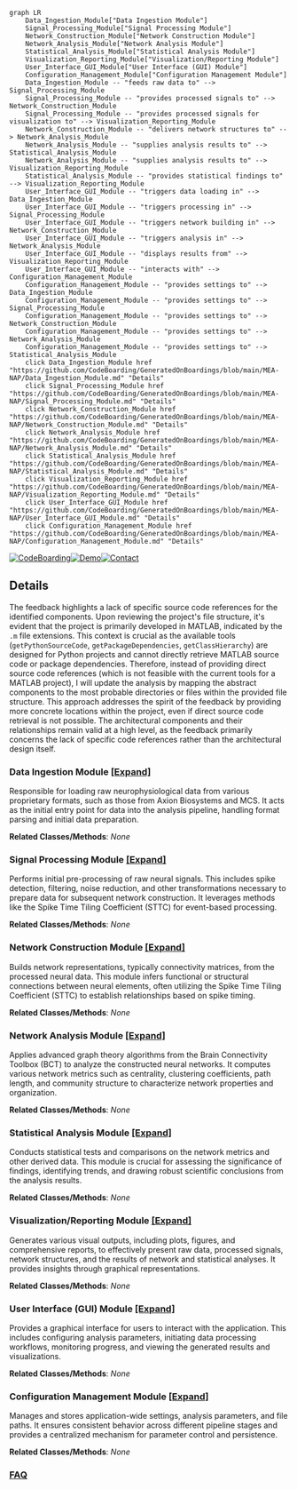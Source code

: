 ```mermaid
graph LR
    Data_Ingestion_Module["Data Ingestion Module"]
    Signal_Processing_Module["Signal Processing Module"]
    Network_Construction_Module["Network Construction Module"]
    Network_Analysis_Module["Network Analysis Module"]
    Statistical_Analysis_Module["Statistical Analysis Module"]
    Visualization_Reporting_Module["Visualization/Reporting Module"]
    User_Interface_GUI_Module["User Interface (GUI) Module"]
    Configuration_Management_Module["Configuration Management Module"]
    Data_Ingestion_Module -- "feeds raw data to" --> Signal_Processing_Module
    Signal_Processing_Module -- "provides processed signals to" --> Network_Construction_Module
    Signal_Processing_Module -- "provides processed signals for visualization to" --> Visualization_Reporting_Module
    Network_Construction_Module -- "delivers network structures to" --> Network_Analysis_Module
    Network_Analysis_Module -- "supplies analysis results to" --> Statistical_Analysis_Module
    Network_Analysis_Module -- "supplies analysis results to" --> Visualization_Reporting_Module
    Statistical_Analysis_Module -- "provides statistical findings to" --> Visualization_Reporting_Module
    User_Interface_GUI_Module -- "triggers data loading in" --> Data_Ingestion_Module
    User_Interface_GUI_Module -- "triggers processing in" --> Signal_Processing_Module
    User_Interface_GUI_Module -- "triggers network building in" --> Network_Construction_Module
    User_Interface_GUI_Module -- "triggers analysis in" --> Network_Analysis_Module
    User_Interface_GUI_Module -- "displays results from" --> Visualization_Reporting_Module
    User_Interface_GUI_Module -- "interacts with" --> Configuration_Management_Module
    Configuration_Management_Module -- "provides settings to" --> Data_Ingestion_Module
    Configuration_Management_Module -- "provides settings to" --> Signal_Processing_Module
    Configuration_Management_Module -- "provides settings to" --> Network_Construction_Module
    Configuration_Management_Module -- "provides settings to" --> Network_Analysis_Module
    Configuration_Management_Module -- "provides settings to" --> Statistical_Analysis_Module
    click Data_Ingestion_Module href "https://github.com/CodeBoarding/GeneratedOnBoardings/blob/main/MEA-NAP/Data_Ingestion_Module.md" "Details"
    click Signal_Processing_Module href "https://github.com/CodeBoarding/GeneratedOnBoardings/blob/main/MEA-NAP/Signal_Processing_Module.md" "Details"
    click Network_Construction_Module href "https://github.com/CodeBoarding/GeneratedOnBoardings/blob/main/MEA-NAP/Network_Construction_Module.md" "Details"
    click Network_Analysis_Module href "https://github.com/CodeBoarding/GeneratedOnBoardings/blob/main/MEA-NAP/Network_Analysis_Module.md" "Details"
    click Statistical_Analysis_Module href "https://github.com/CodeBoarding/GeneratedOnBoardings/blob/main/MEA-NAP/Statistical_Analysis_Module.md" "Details"
    click Visualization_Reporting_Module href "https://github.com/CodeBoarding/GeneratedOnBoardings/blob/main/MEA-NAP/Visualization_Reporting_Module.md" "Details"
    click User_Interface_GUI_Module href "https://github.com/CodeBoarding/GeneratedOnBoardings/blob/main/MEA-NAP/User_Interface_GUI_Module.md" "Details"
    click Configuration_Management_Module href "https://github.com/CodeBoarding/GeneratedOnBoardings/blob/main/MEA-NAP/Configuration_Management_Module.md" "Details"
```

[![CodeBoarding](https://img.shields.io/badge/Generated%20by-CodeBoarding-9cf?style=flat-square)](https://github.com/CodeBoarding/CodeBoarding)[![Demo](https://img.shields.io/badge/Try%20our-Demo-blue?style=flat-square)](https://www.codeboarding.org/demo)[![Contact](https://img.shields.io/badge/Contact%20us%20-%20contact@codeboarding.org-lightgrey?style=flat-square)](mailto:contact@codeboarding.org)

## Details

The feedback highlights a lack of specific source code references for the identified components. Upon reviewing the project's file structure, it's evident that the project is primarily developed in MATLAB, indicated by the `.m` file extensions. This context is crucial as the available tools (`getPythonSourceCode`, `getPackageDependencies`, `getClassHierarchy`) are designed for Python projects and cannot directly retrieve MATLAB source code or package dependencies. Therefore, instead of providing direct source code references (which is not feasible with the current tools for a MATLAB project), I will update the analysis by mapping the abstract components to the most probable directories or files within the provided file structure. This approach addresses the spirit of the feedback by providing more concrete locations within the project, even if direct source code retrieval is not possible. The architectural components and their relationships remain valid at a high level, as the feedback primarily concerns the lack of specific code references rather than the architectural design itself.

### Data Ingestion Module [[Expand]](./Data_Ingestion_Module.md)
Responsible for loading raw neurophysiological data from various proprietary formats, such as those from Axion Biosystems and MCS. It acts as the initial entry point for data into the analysis pipeline, handling format parsing and initial data preparation.


**Related Classes/Methods**: _None_

### Signal Processing Module [[Expand]](./Signal_Processing_Module.md)
Performs initial pre-processing of raw neural signals. This includes spike detection, filtering, noise reduction, and other transformations necessary to prepare data for subsequent network construction. It leverages methods like the Spike Time Tiling Coefficient (STTC) for event-based processing.


**Related Classes/Methods**: _None_

### Network Construction Module [[Expand]](./Network_Construction_Module.md)
Builds network representations, typically connectivity matrices, from the processed neural data. This module infers functional or structural connections between neural elements, often utilizing the Spike Time Tiling Coefficient (STTC) to establish relationships based on spike timing.


**Related Classes/Methods**: _None_

### Network Analysis Module [[Expand]](./Network_Analysis_Module.md)
Applies advanced graph theory algorithms from the Brain Connectivity Toolbox (BCT) to analyze the constructed neural networks. It computes various network metrics such as centrality, clustering coefficients, path length, and community structure to characterize network properties and organization.


**Related Classes/Methods**: _None_

### Statistical Analysis Module [[Expand]](./Statistical_Analysis_Module.md)
Conducts statistical tests and comparisons on the network metrics and other derived data. This module is crucial for assessing the significance of findings, identifying trends, and drawing robust scientific conclusions from the analysis results.


**Related Classes/Methods**: _None_

### Visualization/Reporting Module [[Expand]](./Visualization_Reporting_Module.md)
Generates various visual outputs, including plots, figures, and comprehensive reports, to effectively present raw data, processed signals, network structures, and the results of network and statistical analyses. It provides insights through graphical representations.


**Related Classes/Methods**: _None_

### User Interface (GUI) Module [[Expand]](./User_Interface_GUI_Module.md)
Provides a graphical interface for users to interact with the application. This includes configuring analysis parameters, initiating data processing workflows, monitoring progress, and viewing the generated results and visualizations.


**Related Classes/Methods**: _None_

### Configuration Management Module [[Expand]](./Configuration_Management_Module.md)
Manages and stores application-wide settings, analysis parameters, and file paths. It ensures consistent behavior across different pipeline stages and provides a centralized mechanism for parameter control and persistence.


**Related Classes/Methods**: _None_



### [FAQ](https://github.com/CodeBoarding/GeneratedOnBoardings/tree/main?tab=readme-ov-file#faq)